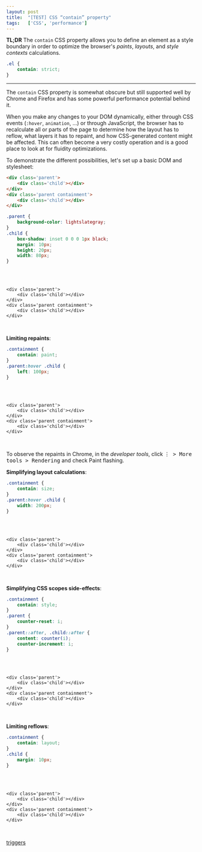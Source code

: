 ```yaml
---
layout: post
title:  "[TEST] CSS “contain” property"
tags:   ['CSS', 'performance']
---
```


**TL;DR** The `contain` CSS property allows you to define an element as a style boundary in order to optimize the browser's *paints*, *layouts*, and *style contexts* calculations.
``` CSS
.el {
    contain: strict;
}
```

<hr>

The `contain` CSS property is somewhat obscure but still supported well by Chrome and Firefox and has some powerful performance potential behind it.

When you make any changes to your DOM dynamically, either through CSS events (`:hover`, `animation`, ...) or through JavaScript, the browser has to recalculate all or parts of the page to determine how the layout has to reflow, what layers it has to repaint, and how CSS-generated content might be affected. This can often become a very costly operation and is a good place to look at for fluidity optimizations.

To demonstrate the different possibilities, let's set up a basic DOM and stylesheet:
```html
<div class='parent'>
    <div class='child'></div>
</div>
<div class='parent containment'>
    <div class='child'></div>
</div>
```
```css
.parent {
    background-color: lightslategray;
}
.child {
    box-shadow: inset 0 0 0 1px black;
    margin: 10px;
    height: 20px;
    width: 80px;
}
```
<pre class='demo setup'>
    <style>
        .demo .parent {
            background-color: lightslategray;
            transition: all 1s;
        }
        .demo .child {
            box-shadow: inset 0 0 0 1px black;
            margin: 10px;
            height: 20px;
            width: 80px;
            transition: all 1s;
        }
    </style>
    <div class='parent'>
        <div class='child'></div>
    </div>
    <div class='parent containment'>
        <div class='child'></div>
    </div>
</pre>

**Limiting repaints**: 

```css
.containment {
    contain: paint;
}
.parent:hover .child {
    left: 100px;
}
```
<pre class='demo paint'>
    <style>
        .demo.paint .containment {
            contain: paint;
        }
        .demo.paint .child {
            position: relative;
            left: 0;
        }
        .demo.paint .parent:hover .child {
            left: 100px;
        }
    </style>
    <div class='parent'>
        <div class='child'></div>
    </div>
    <div class='parent containment'>
        <div class='child'></div>
    </div>
</pre>

To observe the repaints in Chrome, in the *developer tools*, click <kbd>⋮ > More tools > Rendering</kbd> and check Paint flashing.

**Simplifying layout calculations**: 

```css
.containment {
    contain: size;
}
.parent:hover .child {
    width: 200px;
}
```
<pre class='demo size'>
    <style>
        .demo.size .containment {
            contain: size;
        }
        .demo.size .parent {
            height: 3rem;
        }
        .demo.size .parent:hover .child {
            width: 200px;
        }
    </style>
    <div class='parent'>
        <div class='child'></div>
    </div>
    <div class='parent containment'>
        <div class='child'></div>
    </div>
</pre>

**Simplifying CSS scopes side-effects**: 

```css
.containment {
    contain: style;
}
.parent {
    counter-reset: i;
}
.parent::after, .child::after {
    content: counter(i);
    counter-increment: i;
}
```
<pre class='demo style'>
    <style>
        .demo.style .containment {
            contain: style;
        }
        .demo.style .parent {
            counter-reset: i;
        }
        .demo.style .parent::after, .demo.style .child::after {
            content: counter(i);
            counter-increment: i;
        }
    </style>
    <div class='parent'>
        <div class='child'></div>
    </div>
    <div class='parent containment'>
        <div class='child'></div>
    </div>
</pre>

**Limiting reflows**: 

```css
.containment {
    contain: layout;
}
.child {
    margin: 10px;
}
```
<pre class='demo layout'>
    <style>
        .demo.layout .containment {
            contain: layout;
        }
        .demo.layout .child {
            margin: 10px;
        }
    </style>
    <div class='parent'>
        <div class='child'></div>
    </div>
    <div class='parent containment'>
        <div class='child'></div>
    </div>
</pre>

[triggers](https://csstriggers.com/)
